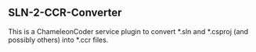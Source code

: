 ## SLN-2-CCR-Converter
This is a ChameleonCoder service plugin to convert *.sln and *.csproj (and possibly others) into *.ccr files.